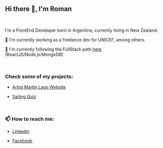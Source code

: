## Hi there 👋, I'm Roman

<br>

I'm a FrontEnd Developer born in Argentina, currently living in New Zealand.

🔭 I'm currently working as a freelance dev for UNICEF, among others.

🌱 I'm currently following the FullStack path [here](https://github.com/romandescotte/fullstack-open-course-2022) (ReactJS/Node.js/MongoDB) 

<br>

### Check some of my projects:

- [Artist Martin Lago Website](https://martinlago.netlify.app/ "martinlago.netlify.app")

- [Sailing Quiz](https://romandescotte.github.io/sailing-quiz/ "romandescotte.github.io/sailing-quiz")

<br>

### 📫 How to reach me: 

- [Linkedin](https://www.linkedin.com/in/roman-descotte/ "www.linkedin.com/in/roman-descotte")

- [Facebook](https://www.facebook.com/roman.descotte/)

<br>


<!--
**romandescotte/romandescotte** is a ✨ _special_ ✨ repository because its `README.md` (this file) appears on your GitHub profile.

Here are some ideas to get you started:

- 🔭 I’m currently working on ...
- c I’m currently learning ...
- 👯 I’m looking to collaborate on ...
- 🤔 I’m looking for help with ...
- 💬 Ask me about ...
- 📫 How to reach me: ...
- 😄 Pronouns: ...
- ⚡ Fun fact: ...
-->

